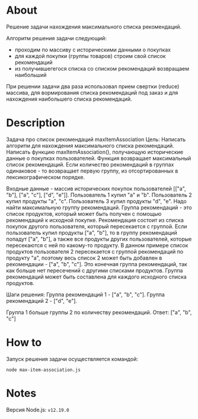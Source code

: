# About

Решение задачи нахождения максимального списка рекомендаций.

Алгоритм решения задачи следующий:
 * проходим по массиву с историческими данными о покупках
 * для каждой покупки (группы товаров) строим свой список рекомендаций
 * из получившегегося списка со списком рекомендаций возвращаем наибольший
 
При решении задачи два раза использовал прием свертки (reduce) массива, для вормирования списка рекомендаций под заказ и для нахождения наибольшего списка рекомендаций.

# Description

Задача про список рекомендаций maxItemAssociation
Цель: Написать алгоритм для нахождения максимального списка рекомендаций.
Написать функцию maxItemAssociation(), получающую исторические данные о покупках пользователей. Функция возвращает максимальный список рекомендаций. Если количество рекомендаций в группах одинаковое - то возвращает первую группу, из отсортированных в лексикографическом порядке.

Входные данные - массив исторических покупок пользователей [["a", "b"], ["a", "c"], ["d", "e"]].
Пользователь 1 купил "a" и "b". Пользователь 2 купил продукты "a", "c". Пользователь 3 купил продукты "d", "e".
Надо найти максимальную группу рекомендаций. Группа рекомендаций - это список продуктов, который может быть получен с помощью рекомендаций к исходной покупке. Рекомендация состоит из списка покупок другого пользователя, который пересекается с группой.
Если пользователь купил продукты ["a", "b"], то в группу рекомендаций попадут ["a", "b"], а также все продукты других пользователей, которые пересекаются с ней по какому-то продукту. В данном примере список продуктов пользователя 2 пересекается с группой рекомендаций по продукту "a", поэтому весь список 2 может быть добавлен в рекомендации - ["a", "b", "c"]. Это конечная группа рекомендаций, так как больше нет пересечений с другими списками продуктов. Группа рекомендаций может быть составлена для каждого исходного списка продуктов.

Шаги решения:
Группа рекомендаций 1 - ["a", "b", "c"].
Группа рекомендаций 2 - ["d", "e"].

Группа 1 больше группы 2 по количеству рекомендаций.
Ответ: ["a", "b", "c"]

# How to

Запуск решения задачи осуществляется командой:

``` shell
node max-item-association.js
```

# Notes

Версия Node.js: `v12.19.0`
